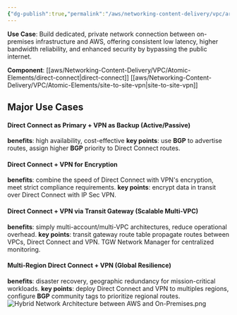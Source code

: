 ```yaml
---
{"dg-publish":true,"permalink":"/aws/networking-content-delivery/vpc/architectures/hybrid-network-architecture-between-aws-and-on-premises/"}
---
```


**Use Case**: Build dedicated, private network connection between on-premises infrastructure and AWS, offering consistent low latency, higher bandwidth reliability, and enhanced security by bypassing the public internet.

**Component**:
[[aws/Networking-Content-Delivery/VPC/Atomic-Elements/direct-connect\|direct-connect]]  [[aws/Networking-Content-Delivery/VPC/Atomic-Elements/site-to-site-vpn\|site-to-site-vpn]]

## Major Use Cases
#### Direct Connect as Primary + VPN as Backup (Active/Passive)
**benefits**: high availability, cost-effective
**key points**: use **BGP** to advertise routes, assign higher **BGP** priority to Direct Connect routes. 
<br>
#### Direct Connect + VPN for Encryption
**benefits**: combine the speed of Direct Connect with VPN's encryption, meet strict compliance requirements.
**key points**: encrypt data in transit over Direct Connect with IP Sec VPN.
<br>
#### Direct Connect + VPN via Transit Gateway (Scalable Multi-VPC)
**benefits**: simply multi-account/multi-VPC architectures, reduce operational overhead.
**key points**: transit gateway route table propagate routes between VPCs, Direct Connect and VPN. TGW Network Manager for centralized monitoring.
<br>
#### Multi-Region Direct Connect + VPN (Global Resilience)
**benefits**: disaster recovery, geographic redundancy for mission-critical workloads.
**key points**: deploy Direct Connect and VPN to multiples regions, configure **BGP** community tags to prioritize regional routes.
<br>
![Hybrid Network Architecture between AWS and On-Premises.png](/img/user/aws/Networking-Content-Delivery/VPC/png/Hybrid%20Network%20Architecture%20between%20AWS%20and%20On-Premises.png)